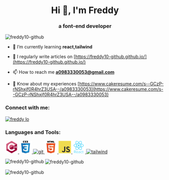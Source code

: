 <h1 align="center">Hi 👋, I'm Freddy</h1>
<h3 align="center">a font-end developer</h3>

<p align="left"> <img src="https://komarev.com/ghpvc/?username=freddy10-github&label=Profile%20views&color=0e75b6&style=flat" alt="freddy10-github" /> </p>

- 🌱 I’m currently learning **react,tailwind**

- 📝 I regularly write articles on [https://freddy10-github.github.io/](https://freddy10-github.github.io/)

- 📫 How to reach me **a0983330053@gmail.com**

- 📄 Know about my experiences [https://www.cakeresume.com/s--GCzP-rNShxjf0R4hrZ3USA--/a0983330053](https://www.cakeresume.com/s--GCzP-rNShxjf0R4hrZ3USA--/a0983330053)

<h3 align="left">Connect with me:</h3>
<p align="left">
<a href="https://linkedin.com/in/freddy lo" target="blank"><img align="center" src="https://raw.githubusercontent.com/rahuldkjain/github-profile-readme-generator/master/src/images/icons/Social/linked-in-alt.svg" alt="freddy lo" height="30" width="40" /></a>
</p>

<h3 align="left">Languages and Tools:</h3>
<p align="left"> <a href="https://www.w3schools.com/cpp/" target="_blank"> <img src="https://raw.githubusercontent.com/devicons/devicon/master/icons/cplusplus/cplusplus-original.svg" alt="cplusplus" width="40" height="40"/> </a> <a href="https://www.w3schools.com/css/" target="_blank"> <img src="https://raw.githubusercontent.com/devicons/devicon/master/icons/css3/css3-original-wordmark.svg" alt="css3" width="40" height="40"/> </a> <a href="https://git-scm.com/" target="_blank"> <img src="https://www.vectorlogo.zone/logos/git-scm/git-scm-icon.svg" alt="git" width="40" height="40"/> </a> <a href="https://www.w3.org/html/" target="_blank"> <img src="https://raw.githubusercontent.com/devicons/devicon/master/icons/html5/html5-original-wordmark.svg" alt="html5" width="40" height="40"/> </a> <a href="https://developer.mozilla.org/en-US/docs/Web/JavaScript" target="_blank"> <img src="https://raw.githubusercontent.com/devicons/devicon/master/icons/javascript/javascript-original.svg" alt="javascript" width="40" height="40"/> </a> <a href="https://reactjs.org/" target="_blank"> <img src="https://raw.githubusercontent.com/devicons/devicon/master/icons/react/react-original-wordmark.svg" alt="react" width="40" height="40"/> </a> <a href="https://tailwindcss.com/" target="_blank"> <img src="https://www.vectorlogo.zone/logos/tailwindcss/tailwindcss-icon.svg" alt="tailwind" width="40" height="40"/> </a> </p>

<p><img align="left" src="https://github-readme-stats.vercel.app/api/top-langs?username=freddy10-github&show_icons=true&locale=en&layout=compact" alt="freddy10-github" /></p>

<p>&nbsp;<img align="center" src="https://github-readme-stats.vercel.app/api?username=freddy10-github&show_icons=true&locale=en" alt="freddy10-github" /></p>

<p><img align="center" src="https://github-readme-streak-stats.herokuapp.com/?user=freddy10-github&theme=highcontrast" alt="freddy10-github" /></p>
